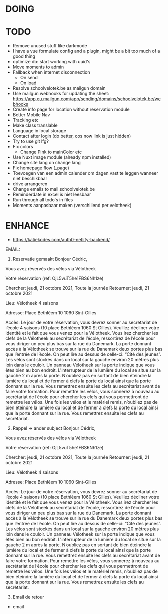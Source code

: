 # DOING

# TODO
- Remove unused stuff like darkmode
- I have a vue formulate config and a plugin, might be a bit too much of a good thing
- optimize db: start working with uuid's
- Move moments to admin
- Fallback when internet disconnection
  - On send
  - On load
- Resolve schoolvelotek.be as mailgun domain
- Use mailgun webhooks for updating the sheet: https://app.eu.mailgun.com/app/sending/domains/schoolvelotek.be/webhooks
- Create info page for location without reservation module
- Better Mobile Nav
- Tracking etc
- Make class translable
- Language in local storage
- Contact after login (do better, cos now link is just hidden)
- Try to use git lfg?
- Fix colors
  - Change Pink to mainColor etc
- Use Nuxt image module (already npm installed)
- Change site lang on change lang
- Fix homepage flow (_page)
- Toevoegen van een admin calender om dagen vast te leggen wanneer niet beschikbaar
- drive arrangeren
- Change emails to mail.schoolvelotek.be
- Reminderdate in excel is niet leesbaar
- Run through all todo's in files
- Moments aanpasbaar maken (verschillend per velotheek)

# ENHANCE
- https://katiekodes.com/auth0-netlify-backend/



EMAIL:

1) Reservatie gemaakt
Bonjour Cédric,

Vous avez réservés des vélos via Vélotheek

Votre réservation (ref: OjL5vuT5he1FBS6Nh1ze)

Chercher: jeudi, 21 octobre 2021, Toute la journée Retourner: jeudi, 21 octobre 2021

Lieu: Vélotheek 4 saisons

Adresse:
Place Bethléem 10
1060 Sint-Gilles

Accès:
Le jour de votre réservation, vous devrez sonner au secrétariat de l’école 4 saisons (10 place Bethléem 1060 St Gilles). Veuillez décliner votre identité et le fait que vous venez pour la Vélotheek. Vous irez chercher les clefs de la Vélotheek au secrétariat de l’école, ressortirez de l’école pour vous diriger un peu plus bas sur la rue du Danemark. La porte donnant accès à la Vélotheek se trouve sur la rue du Danemark deux portes plus bas que l’entrée de l’école. On peut lire au dessus de celle-ci: “Cité des jeunes”. Les vélos sont stockés dans un local sur la gauche environ 20 mètres plus loin dans le couloir. Un panneau Vélotheek sur la porte indique que vous êtes bien au bon endroit. L'interrupteur de la lumière du local se situe sur la gauche 2 m après la porte. N’oubliez pas en sortant de bien éteindre la lumière du local et de fermer à clefs la porte du local ainsi que la porte donnant sur la rue. Vous remettrez ensuite les clefs au secrétariat avant de faire votre formation. Pour remettre les vélos, vous sonnerez à nouveau au secrétariat de l’école pour chercher les clefs qui vous permettront de remettre les vélos. Une fois les vélos et le matériel remis, n’oubliez pas de bien éteindre la lumière du local et de fermer à clefs la porte du local ainsi que la porte donnant sur la rue. Vous remettrez ensuite les clefs au secrétariat.

2) Rappel -> ander subject
Bonjour Cédric,

Vous avez réservés des vélos via Vélotheek

Votre réservation (ref: OjL5vuT5he1FBS6Nh1ze)

Chercher: jeudi, 21 octobre 2021, Toute la journée Retourner: jeudi, 21 octobre 2021

Lieu: Vélotheek 4 saisons

Adresse:
Place Bethléem 10
1060 Sint-Gilles

Accès:
Le jour de votre réservation, vous devrez sonner au secrétariat de l’école 4 saisons (10 place Bethléem 1060 St Gilles). Veuillez décliner votre identité et le fait que vous venez pour la Vélotheek. Vous irez chercher les clefs de la Vélotheek au secrétariat de l’école, ressortirez de l’école pour vous diriger un peu plus bas sur la rue du Danemark. La porte donnant accès à la Vélotheek se trouve sur la rue du Danemark deux portes plus bas que l’entrée de l’école. On peut lire au dessus de celle-ci: “Cité des jeunes”. Les vélos sont stockés dans un local sur la gauche environ 20 mètres plus loin dans le couloir. Un panneau Vélotheek sur la porte indique que vous êtes bien au bon endroit. L'interrupteur de la lumière du local se situe sur la gauche 2 m après la porte. N’oubliez pas en sortant de bien éteindre la lumière du local et de fermer à clefs la porte du local ainsi que la porte donnant sur la rue. Vous remettrez ensuite les clefs au secrétariat avant de faire votre formation. Pour remettre les vélos, vous sonnerez à nouveau au secrétariat de l’école pour chercher les clefs qui vous permettront de remettre les vélos. Une fois les vélos et le matériel remis, n’oubliez pas de bien éteindre la lumière du local et de fermer à clefs la porte du local ainsi que la porte donnant sur la rue. Vous remettrez ensuite les clefs au secrétariat.

3) Email de retour
- email


